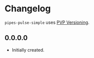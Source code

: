 # Changelog

`pipes-pulse-simple` uses [PVP Versioning][1].

## 0.0.0.0

* Initially created.

[1]: https://pvp.haskell.org
